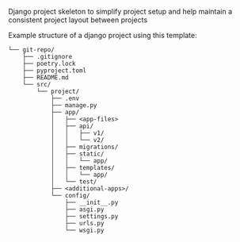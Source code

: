 Django project skeleton to simplify project setup and help maintain a consistent project layout between projects

Example structure of a django project using this template:

```
└── git-repo/
    ├── .gitignore
    ├── poetry.lock
    ├── pyproject.toml
    ├── README.md
    └── src/
        └── project/
            ├── .env
            ├── manage.py
            ├── app/
            │   ├── <app-files>
            │   ├── api/
            │   │   ├── v1/
            │   │   └── v2/
            │   ├── migrations/
            │   ├── static/
            │   │   └── app/
            │   ├── templates/
            │   │   └── app/
            │   └── test/
            ├── <additional-apps>/
            └── config/
                ├── __init__.py
                ├── asgi.py
                ├── settings.py
                ├── urls.py
                └── wsgi.py
```
